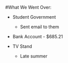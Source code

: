 #What We Went Over:  

- Student Government
    - Sent email to them  

- Bank Account - $685.21    

- TV Stand
    - Late summer
